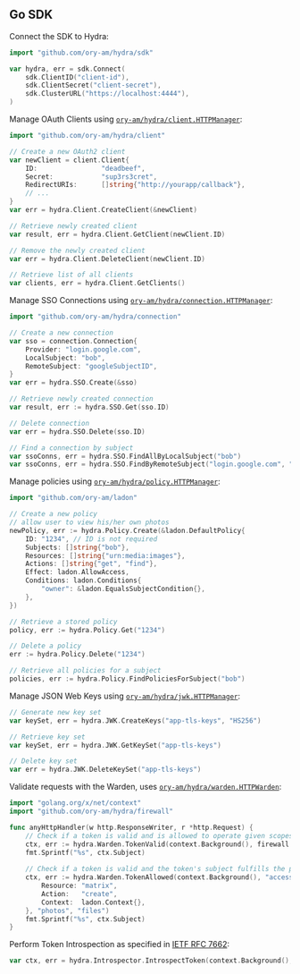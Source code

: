 ## Go SDK

Connect the SDK to Hydra:
```go
import "github.com/ory-am/hydra/sdk"

var hydra, err = sdk.Connect(
    sdk.ClientID("client-id"),
    sdk.ClientSecret("client-secret"),
    sdk.ClusterURL("https://localhost:4444"),
)
```

Manage OAuth Clients using [`ory-am/hydra/client.HTTPManager`](/client/manager_http.go):

```go
import "github.com/ory-am/hydra/client"

// Create a new OAuth2 client
var newClient = client.Client{
	ID:                "deadbeef",
	Secret:            "sup3rs3cret",
	RedirectURIs:      []string{"http://yourapp/callback"},
	// ...
}
var err = hydra.Client.CreateClient(&newClient)

// Retrieve newly created client
var result, err = hydra.Client.GetClient(newClient.ID)

// Remove the newly created client
var err = hydra.Client.DeleteClient(newClient.ID)

// Retrieve list of all clients
var clients, err = hydra.Client.GetClients()
```

Manage SSO Connections using [`ory-am/hydra/connection.HTTPManager`](connection/manager_http.go):
```go
import "github.com/ory-am/hydra/connection"

// Create a new connection
var sso = connection.Connection{
    Provider: "login.google.com",
    LocalSubject: "bob",
    RemoteSubject: "googleSubjectID",
}
var err = hydra.SSO.Create(&sso)

// Retrieve newly created connection
var result, err := hydra.SSO.Get(sso.ID)

// Delete connection
var err = hydra.SSO.Delete(sso.ID)

// Find a connection by subject
var ssoConns, err = hydra.SSO.FindAllByLocalSubject("bob")
var ssoConns, err = hydra.SSO.FindByRemoteSubject("login.google.com", "googleSubjectID")
```

Manage policies using [`ory-am/hydra/policy.HTTPManager`](policy/manager_http.go):
```go
import "github.com/ory-am/ladon"

// Create a new policy
// allow user to view his/her own photos
newPolicy, err := hydra.Policy.Create(&ladon.DefaultPolicy{
    ID: "1234", // ID is not required
    Subjects: []string{"bob"},
    Resources: []string{"urn:media:images"},
    Actions: []string{"get", "find"},
    Effect: ladon.AllowAccess,
    Conditions: ladon.Conditions{
        "owner": &ladon.EqualsSubjectCondition{},
    },
})

// Retrieve a stored policy
policy, err := hydra.Policy.Get("1234")

// Delete a policy
err := hydra.Policy.Delete("1234")

// Retrieve all policies for a subject
policies, err := hydra.Policy.FindPoliciesForSubject("bob")
```

Manage JSON Web Keys using [`ory-am/hydra/jwk.HTTPManager`](jwk/manager_http.go):

```go
// Generate new key set
var keySet, err = hydra.JWK.CreateKeys("app-tls-keys", "HS256")

// Retrieve key set
var keySet, err = hydra.JWK.GetKeySet("app-tls-keys")

// Delete key set
var err = hydra.JWK.DeleteKeySet("app-tls-keys")
```

Validate requests with the Warden, uses [`ory-am/hydra/warden.HTTPWarden`](warden/warden_http.go):

```go
import "golang.org/x/net/context"
import "github.com/ory-am/hydra/firewall"

func anyHttpHandler(w http.ResponseWriter, r *http.Request) {
    // Check if a token is valid and is allowed to operate given scopes
    ctx, err := hydra.Warden.TokenValid(context.Background(), firewall.TokenFromRequest(r), "photos", "files")
    fmt.Sprintf("%s", ctx.Subject)
    
    // Check if a token is valid and the token's subject fulfills the policy based access request.
    ctx, err := hydra.Warden.TokenAllowed(context.Background(), "access-token", &ladon.Request{
        Resource: "matrix",
        Action:   "create",
        Context:  ladon.Context{},
    }, "photos", "files")
    fmt.Sprintf("%s", ctx.Subject)
}
```

Perform Token Introspection as specified in [IETF RFC 7662](https://tools.ietf.org/html/rfc7662#section-2.1):

```go
var ctx, err = hydra.Introspector.IntrospectToken(context.Background(), "access-token")
```
